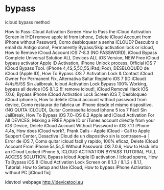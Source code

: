 # bypass
icloud bypass method

How to Pass iCloud Activation Screen
How to Pass the iCloud Activation Screen in IHDI remove apple id from iphone, 
Delete iCloud Account from iPhone without Password, Como desbloquear a senha ICLOUD? 
Descubra o email do Antigo dono!, Permanently Bypass/Skip activation lock or icloud, 
How to Remove iCloud Account iOS 7-8.3 (NO PASSWORD), iCloud Bypass 
Complete Universal Solution ALL Devices ALL iOS Version, 
NEW Free iCloud bypass activator Apple ID Activation,
iPhone Unlock process, Official iOS 7 iCloud Bypass Tool.
(iPhone 4,4S,5,5C,5S,iPad,iPod), DESBLOQUEO de iCloud (Apple ID),
How To Bypass iOS 7 Activation Lock & Contact iCloud Owner For Permanent Fix,
Alternativa Saltar Registro iOS 7 (ID iCloud) 4/4s/5/5S Sin Jailbreak,
Icloud Activation Lock Bypass 100% Working, bypass all device IOS 8.1.2 !!!
remove icloud!, iCloud Removal Hack iOS 7.0.6, Bypass iPhone iCloud Activation Lock Screen iOS 7,
Desbloqueo iCloud iphone 5, How to delete iCloud account without password from device, 
Como restaurar de fabrica un iPhone desde el mismo dispositivo.
 (NO QUITA ICLOUD), Quitar Contraseña Icloud Iphone 5 ios 7 Fácil Sin JailBreak,
 How To Bypass iOS 7.0-iOS 8.2 Apple and iCloud Activation For All DEVICES,
 Making a FREE Apple ID or iTunes account directly from your iOS Device, 
 Delete iCloud Account Without Password in iOS 7.1.1 iPhone 4,4s, How does iCloud work?, 
 Prank Calls - Apple iCloud - Call to Apple Support Center,
 Desactiva iCloud de un dispositivo sin la contrasen~a | Error de iOS 7, Como quitar icloud facil y rapido,
 100% eficaz, Delete iCloud Account From iPhone 5s,5c,5 Without Password iOS 7.0.6, 
 How to Hack into an iCloud Locked iPhone 5, ICLOUD ACTIVATION BYPASS TUTORIAL FULL ACCESS SOLUTION, 
 Bypass icloud Apple ID activation / Icloud sperre, How To Bypass iOS 8 
 iCloud Activation Lock Screen on 8.1.3 / 8.1.2 / 8.1.1, Tutorial:
 How to Setup and Use iCloud, How to bypass iPhone Activation
 without PC [iCloud fix]
 
 idevtool webpage http://idevicetool.eu
 

